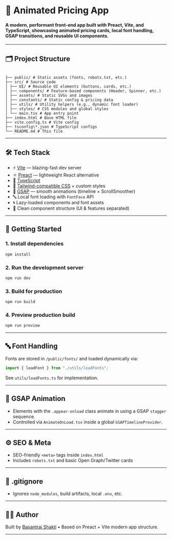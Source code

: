 # 🚀 Animated Pricing App

#### A modern, performant front-end app built with **Preact**, **Vite**, and **TypeScript**, showcasing animated pricing cards, local font handling, GSAP transitions, and reusable UI components.

---

## 🗂 Project Structure

```

├── public/ # Static assets (fonts, robots.txt, etc.)
├── src/ # Source code
│ ├── UI/ # Reusable UI elements (buttons, cards, etc.)
│ ├── components/ # Feature-based components (Header, Spinner, etc.)
│ ├── assets/ # Static SVGs and images
│ ├── constants/ # Static config & pricing data
│ ├── utils/ # Utility helpers (e.g., dynamic font loader)
│ ├── styles/ # CSS modules and global styles
│ └── main.tsx # App entry point
├── index.html # Base HTML file
├── vite.config.ts # Vite config
├── tsconfig\*.json # TypeScript configs
└── README.md # This file

```

---

## 🛠 Tech Stack

- ⚡️ [Vite](https://vitejs.dev/) — blazing-fast dev server
- ⚛️ [Preact](https://preactjs.com/) — lightweight React alternative
- 🧠 [TypeScript](https://www.typescriptlang.org/)
- 🎨 [Tailwind-compatible CSS](https://tailwindcss.com/) + custom styles
- 💨 [GSAP](https://gsap.com/) — smooth animations (timeline + ScrollSmoother)
- 🔤 Local font loading with `FontFace` API
- 🌀 Lazy-loaded components and font assets
- 🧩 Clean component structure (UI & features separated)

---

## 🧪 Getting Started

### 1. Install dependencies

```bash
npm install
```

### 2. Run the development server

```bash
npm run dev
```

### 3. Build for production

```bash
npm run build
```

### 4. Preview production build

```bash
npm run preview
```

---

## 🔤 Font Handling

Fonts are stored in `/public/fonts/` and loaded dynamically via:

```ts
import { loadFont } from "./utils/loadFonts";
```

See `utils/loadFonts.ts` for implementation.

---

## 🧠 GSAP Animation

- Elements with the `.appear-onload` class animate in using a GSAP `stagger` sequence.
- Controlled via `AnimateOnLoad.tsx` inside a global `GSAPTimelineProvider`.

---

## ⚙️ SEO & Meta

- SEO-friendly `<meta>` tags inside `index.html`
- Includes `robots.txt` and basic Open Graph/Twitter cards

---

## 🚫 .gitignore

- Ignores `node_modules`, build artifacts, local `.env`, etc.

---

## 🙋‍♂️ Author

Built by [Basantraj Shakti](https://www.linkedin.com/in/basantrajshakti/) • Based on Preact + Vite modern app structure.

---
